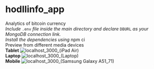 # hodllinfo_app
Analytics of bitcoin currency
<br/>
*Include* `.env` *file inside the main directory and declare* ``DBURL`` *as your MongoDB connection link.*
<br/>
*Install the dependencies using* npm ci
<br/>
Preview from different media devices
<br />
**Tablet**
![localhost_3000_(iPad Air)](https://github.com/harshrajhrj/hodllinfo_app/assets/65942427/c64bbab5-8922-4daf-9aad-a4ec673c926b)
<br />
**Laptop**
![localhost_3000_(Laptop)](https://github.com/harshrajhrj/hodllinfo_app/assets/65942427/10dec26a-d55d-4b6c-b61a-57b769a59b05)
<br />
**Mobile**
![localhost_3000_(Samsung Galaxy A51_71)](https://github.com/harshrajhrj/hodllinfo_app/assets/65942427/7fac735a-ac02-4d67-bfcc-b4c830b4e6b5)
